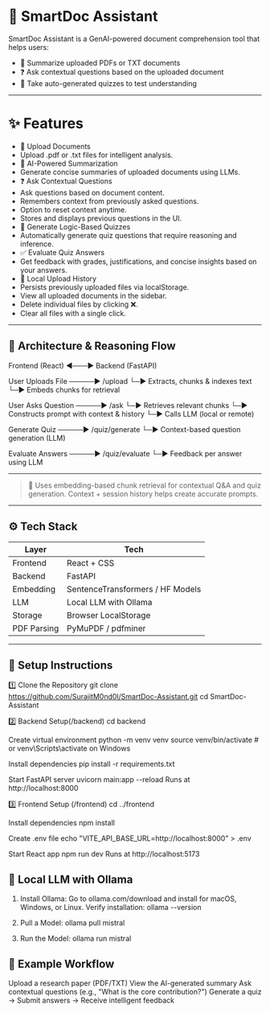 # 🧠 SmartDoc Assistant

SmartDoc Assistant is a GenAI-powered document comprehension tool that helps users:

- 📄 Summarize uploaded PDFs or TXT documents  
- ❓ Ask contextual questions based on the uploaded document  
- 🧠 Take auto-generated quizzes to test understanding  

---

# ✨ Features

- 📄 Upload Documents
- Upload .pdf or .txt files for intelligent analysis.
- 🧠 AI-Powered Summarization
- Generate concise summaries of uploaded documents using LLMs.
- ❓ Ask Contextual Questions
- Ask questions based on document content.
- Remembers context from previously asked questions.
- Option to reset context anytime.
- Stores and displays previous questions in the UI.
- 🧩 Generate Logic-Based Quizzes
- Automatically generate quiz questions that require reasoning and inference.
- ✅ Evaluate Quiz Answers
- Get feedback with grades, justifications, and concise insights based on your answers.
- 💾 Local Upload History
- Persists previously uploaded files via localStorage.
- View all uploaded documents in the sidebar.
- Delete individual files by clicking ❌.
- Clear all files with a single click. 

---

## 🧱 Architecture & Reasoning Flow

Frontend (React) ◄───► Backend (FastAPI)

User Uploads File ─────► /upload
└─► Extracts, chunks & indexes text
└─► Embeds chunks for retrieval

User Asks Question ─────► /ask
└─► Retrieves relevant chunks
└─► Constructs prompt with context & history
└─► Calls LLM (local or remote)

Generate Quiz ─────► /quiz/generate
└─► Context-based question generation (LLM)

Evaluate Answers ─────► /quiz/evaluate
└─► Feedback per answer using LLM

---


> 🧠 Uses embedding-based chunk retrieval for contextual Q&A and quiz generation. Context + session history helps create accurate prompts.

---

## ⚙️ Tech Stack

| Layer       | Tech                             |
|-------------|----------------------------------|
| Frontend    | React + CSS      |
| Backend     | FastAPI                          |
| Embedding   | SentenceTransformers / HF Models |
| LLM         | Local LLM with Ollama            |
| Storage     | Browser LocalStorage             |
| PDF Parsing | PyMuPDF / pdfminer               |

---

## 🚀 Setup Instructions

1️⃣ Clone the Repository
git clone https://github.com/SurajitM0nd0l/SmartDoc-Assistant.git
cd SmartDoc-Assistant

2️⃣ Backend Setup(/backend)
cd backend

Create virtual environment
python -m venv venv
source venv/bin/activate  # or venv\Scripts\activate on Windows

Install dependencies
pip install -r requirements.txt

Start FastAPI server
uvicorn main:app --reload
Runs at http://localhost:8000

3️⃣ Frontend Setup (/frontend)
cd ../frontend

Install dependencies
npm install

Create .env file
echo "VITE_API_BASE_URL=http://localhost:8000" > .env

Start React app
npm run dev
Runs at http://localhost:5173


## 🧰 Local LLM with Ollama

1. Install Ollama: 
Go to ollama.com/download and install for macOS, Windows, or Linux.
Verify installation:
ollama --version

3. Pull a Model: 
ollama pull mistral

5. Run the Model: 
ollama run mistral

## 🧪 Example Workflow

Upload a research paper (PDF/TXT)
View the AI-generated summary
Ask contextual questions (e.g., "What is the core contribution?")
Generate a quiz → Submit answers → Receive intelligent feedback
